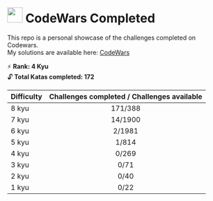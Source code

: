 #  <img src="https://docs.codewars.com/logo.svg" width="35"> CodeWars Completed 

This repo is a personal showcase of the challenges completed on Codewars.  
My solutions are available here: [CodeWars](https://www.codewars.com/users/Dev891740/completed_solutions)

 :zap: **Rank: 4 Kyu**  
:unlock: **Total Katas completed: 172**

| Difficulty | Challenges completed / Challenges available |  
| ------ | :-----:| 
|8 kyu | 171/388 | 
|7 kyu | 14/1900 | 
|6 kyu | 2/1981 | 
|5 kyu | 1/814  | 
|4 kyu | 0/269  | 
|3 kyu | 0/71   | 
|2 kyu | 0/40   | 
|1 kyu | 0/22   | 




